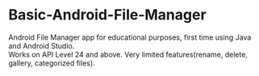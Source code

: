 # Basic-Android-File-Manager

Android File Manager app for educational purposes, first time using Java and Android Studio. <br />
Works on API Level 24 and above. Very limited features(rename, delete, gallery, categorized files). <br />

